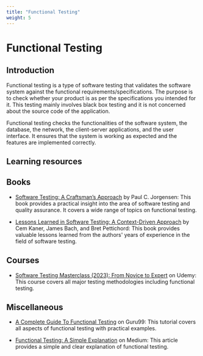 ```yaml
---
title: "Functional Testing"
weight: 5
---
```


# Functional Testing

## Introduction
Functional testing is a type of software testing that validates the software system against the functional requirements/specifications. The purpose is to check whether your product is as per the specifications you intended for it. This testing mainly involves black box testing and it is not concerned about the source code of the application.

Functional testing checks the functionalities of the software system, the database, the network, the client-server applications, and the user interface. It ensures that the system is working as expected and the features are implemented correctly.

## Learning resources

## Books
- [Software Testing: A Craftsman’s Approach](https://www.amazon.com/Software-Testing-Craftsmans-Approach-Fourth/dp/1466560681) by Paul C. Jorgensen: This book provides a practical insight into the area of software testing and quality assurance. It covers a wide range of topics on functional testing.

- [Lessons Learned in Software Testing: A Context-Driven Approach](https://www.amazon.com/Lessons-Learned-Software-Testing-Context-Driven/dp/0471081124) by Cem Kaner, James Bach, and Bret Pettichord: This book provides valuable lessons learned from the authors' years of experience in the field of software testing.

## Courses
- [Software Testing Masterclass (2023): From Novice to Expert](https://www.udemy.com/course/software-testing-masterclass-from-novice-to-expert/?couponCode=LETSLEARNNOWPP) on Udemy: This course covers all major testing methodologies including functional testing.

## Miscellaneous
- [A Complete Guide To Functional Testing](https://www.guru99.com/functional-testing.html) on Guru99: This tutorial covers all aspects of functional testing with practical examples.

- [Functional Testing: A Simple Explanation](https://medium.com/@case_lab/how-to-functional-testing-in-software-development-606e95d81033#:~:text=Functional%20testing%20is%20a%20type,responses%20to%20various%20system%20conditions.) on Medium: This article provides a simple and clear explanation of functional testing.

